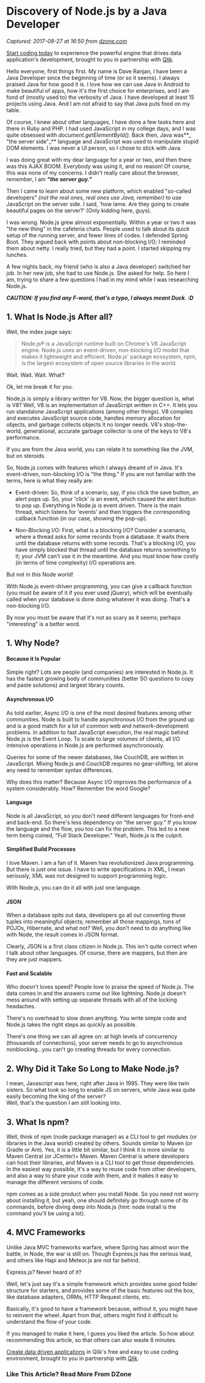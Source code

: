 # Discovery of Node.js by a Java Developer

_Captured: 2017-08-27 at 16:50 from [dzone.com](https://dzone.com/articles/discovery-of-nodejs-by-a-java-developer?oid=twitter&utm_content=buffer69ae0&utm_medium=social&utm_source=twitter.com&utm_campaign=buffer)_

[Start coding today](https://dzone.com/go?i=155124&u=https%3A%2F%2Fgoo.gl%2FmNOkDt) to experience the powerful engine that drives data application's development, brought to you in partnership with [Qlik](https://dzone.com/go?i=155124&u=https%3A%2F%2Fgoo.gl%2FmNOkDt).

Hello everyone, first things first. My name is Dave Ranjan, I have been a Java Developer since the beginning of time (or so it seems). I always praised Java for how good it is. I love how we can use Java in Android to make beautiful of apps, how it's the first choice for enterprises, and I am fond of (mostly used to) the verbosity of Java. I have developed at least 15 projects using Java. And I am not afraid to say that Java puts food on my table.

Of course, I knew about other languages, I have done a few tasks here and there in Ruby and PHP. I had used JavaScript in my college days, and I was quite obsessed with _document.getElementById()_. Back then, Java was**_ "the server side"_** language and JavaScript was used to manipulate stupid DOM elements. I was never a UI person, so I chose to stick with Java.

I was doing great with my dear language for a year or two, and then there was this AJAX BOOM. Everybody was using it, and no reason! Of course, this was none of my concerns. I didn't really care about the browser, remember, I am **_"the server guy."_**

Then I came to learn about some new platform, which enabled "so-called developers" _(not the real ones, real ones use Java, remember)_ to use JavaScript on the server side. I said, 'how lame. Are they going to create beautiful pages on the server?' (Only kidding here, guys).

I was wrong. Node.js grew almost exponentially. Within a year or two it was "the new thing" in the cafeteria chats. People used to talk about its quick setup of the running server, and fewer lines of codes. I defended Spring Boot. They argued back with points about non-blocking I/O; I reminded them about netty. I really tried, but they had a point. I started skipping my lunches.

A few nights back, my friend (who is also a Java developer) switched her job. In her new job, she had to use Node.js. She asked for help. So here I am, trying to share a few questions I had in my mind while I was researching Node.js.

**_CAUTION: If you find any F-word, that's a typo, I always meant Duck. :D_**

## 1\. What Is Node.js After all?

Well, the index page says:

> Node.js® is a JavaScript runtime built on Chrome's V8 JavaScript engine. Node.js uses an event-driven, non-blocking I/O model that makes it lightweight and efficient. Node.js' package ecosystem, npm, is the largest ecosystem of open source libraries in the world. 

Wait. Wait. Wait. What?

Ok, let me break it for you.

Node.js is simply a library written for V8. Now, the bigger question is, what is V8? Well, V8 is an implementation of JavaScript written in C++. It lets you run standalone JavaScript applications (among other things). V8 compiles and executes JavaScript source code, handles memory allocation for objects, and garbage collects objects it no longer needs. V8's stop-the-world, generational, accurate garbage collector is one of the keys to V8's performance.

If you are from the Java world, you can relate it to something like the JVM, but on steroids.

So, Node.js comes with features which I always dreamt of in Java. It's event-driven, non-blocking I/O is "the thing." If you are not familiar with the terms, here is what they really are:

  * Event-driven: So, think of a scenario, say, if you click the save button, an alert pops up. So, your 'click' is an event, which caused the alert button to pop up. Everything in Node.js is event driven. There is the main thread, which listens for 'events' and then triggers the corresponding callback function (in our case, showing the pop-up).

  * Non-Blocking I/O: First, what is a blocking I/O? Consider a scenario, where a thread asks for some records from a database. It waits there until the database returns with some records. That's a blocking I/O, you have simply blocked that thread until the database returns something to it; your JVM can't use it in the meantime. And you must know how costly (in terms of time complexity) I/O operations are.

But not in this Node world!

With Node.js event-driven programming, you can give a callback function (you must be aware of it if you ever used jQuery), which will be eventually called when your database is done doing whatever it was doing. That's a non-blocking I/O.

By now you must be aware that it's not as scary as it seems; perhaps "interesting" is a better word.

## 1\. Why Node?

#### **Because it Is Popular**

Simple right? Lots are people (and companies) are interested in Node.js. It has the fastest growing body of communities (better SO questions to copy and paste solutions) and largest library counts.

#### **Asynchronous I/O**

As told earlier, Async I/O is one of the most desired features among other communities. Node is built to handle asynchronous I/O from the ground up and is a good match for a lot of common web and network-development problems. In addition to fast JavaScript execution, the real magic behind Node.js is the Event Loop. To scale to large volumes of clients, all I/O intensive operations in Node.js are performed asynchronously.

Queries for some of the newer databases, like CouchDB, are written in JavaScript. Mixing Node.js and CouchDB requires no gear-shifting, let alone any need to remember syntax differences.

Why does this matter? Because Async I/O improves the performance of a system considerably. How? Remember the word Google?

#### **Language**

Node is all JavaScript, so you don't need different languages for front-end and back-end. So there's less dependency on "the server guy." If you know the language and the flow, you too can fix the problem. This led to a new term being coined, "Full Stack Developer." Yeah, Node.js is the culprit.

#### **Simplified Build Processes**

I love Maven. I am a fan of it. Maven has revolutionized Java programming. But there is just one issue. I have to write specifications in XML, I mean seriously, XML was not designed to support programming logic.

With Node.js, you can do it all with just one language.

#### **JSON**

When a database spits out data, developers go all out converting those tuples into meaningful objects; remember all those mappings, tons of POJOs, Hibernate, and what not? Well, you don't need to do anything like with Node, the result comes in JSON format.

Clearly, JSON is a first class citizen in Node.js. This isn't quite correct when I talk about other languages. Of course, there are mappers, but then are they are just mappers.

#### **Fast and Scalable**

Who doesn't loves speed? People love to praise the speed of Node.js. The data comes in and the answers come out like lightning. Node.js doesn't mess around with setting up separate threads with all of the locking headaches.

There's no overhead to slow down anything. You write simple code and Node.js takes the right steps as quickly as possible.

There's one thing we can all agree on: at high levels of concurrency (thousands of connections), your server needs to go to asynchronous nonblocking…you can't go creating threads for every connection.

## 2\. Why Did it Take So Long to Make Node.js?

I mean, Javascript was here, right after Java in 1995. They were like twin sisters. So what took so long to enable JS on servers, while Java was quite easily becoming the king of the server?  
Well, that's the question I am still looking into.

## 3\. What Is npm?

Well, think of npm (node package manager) as a CLI tool to get modules (or libraries in the Java world) created by others. Sounds similar to Maven (or Gradle or Ant). Yes, it is a little bit similar, but I think it is more similar to Maven Central (or JCenter)+ Maven. Maven Central is where developers can host their libraries, and Maven is a CLI tool to get those dependencies.  
In the easiest way possible, it's a way to reuse code from other developers, and also a way to share your code with them, and it makes it easy to manage the different versions of code.

npm comes as a side product when you install Node. So you need not worry about installing it, but yeah, one should definitely go through some of its commands, before diving deep into Node.js (hint: node install is the command you'll be using a lot).

## 4\. MVC Frameworks

Unlike Java MVC frameworks warfare, where Spring has almost won the battle, in Node, the war is still on. Though Express.js has the serious lead, and others like Hapi and Meteor.js are not far behind.

Express.js? Never heard of it?

Well, let's just say it's a simple framework which provides some good folder structure for starters, and provides some of the basic features out the box, like database adapters, ORMs, HTTP Request clients, etc.

Basically, it's good to have a framework because, without it, you might have to reinvent the wheel. Apart from that, others might find it difficult to understand the flow of your code.

If you managed to make it here, I guess you liked the article. So how about recommending this article, so that others can also waste 8 minutes.

[Create data driven applications](https://dzone.com/go?i=155123&u=https%3A%2F%2Fgoo.gl%2FWwzwij) in Qlik's free and easy to use coding environment, brought to you in partnership with [Qlik](https://dzone.com/go?i=155123&u=https%3A%2F%2Fgoo.gl%2FWwzwij).

### Like This Article? Read More From DZone
